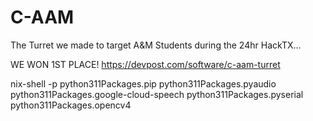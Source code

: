 # C-AAM

The Turret we made to target A&amp;M Students during the 24hr HackTX...

WE WON 1ST PLACE!
https://devpost.com/software/c-aam-turret

nix-shell -p python311Packages.pip python311Packages.pyaudio python311Packages.google-cloud-speech python311Packages.pyserial python311Packages.opencv4